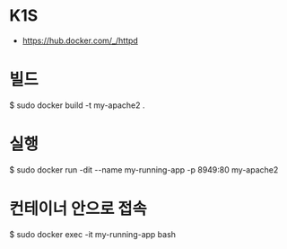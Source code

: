 # K1S
- https://hub.docker.com/_/httpd

# 빌드
$ sudo docker build -t my-apache2 .

# 실행
$ sudo docker run -dit --name my-running-app -p 8949:80 my-apache2

# 컨테이너 안으로 접속
$ sudo docker exec -it my-running-app bash

